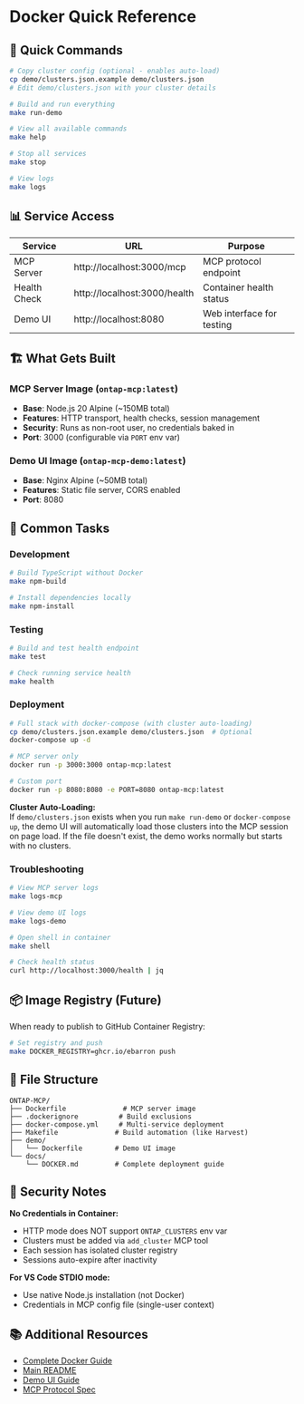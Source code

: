 # Docker Quick Reference

## 🚀 Quick Commands

```bash
# Copy cluster config (optional - enables auto-load)
cp demo/clusters.json.example demo/clusters.json
# Edit demo/clusters.json with your cluster details

# Build and run everything
make run-demo

# View all available commands
make help

# Stop all services
make stop

# View logs
make logs
```

## 📊 Service Access

| Service | URL | Purpose |
|---------|-----|---------|
| MCP Server | http://localhost:3000/mcp | MCP protocol endpoint |
| Health Check | http://localhost:3000/health | Container health status |
| Demo UI | http://localhost:8080 | Web interface for testing |

## 🏗️ What Gets Built

### MCP Server Image (`ontap-mcp:latest`)
- **Base**: Node.js 20 Alpine (~150MB total)
- **Features**: HTTP transport, health checks, session management
- **Security**: Runs as non-root user, no credentials baked in
- **Port**: 3000 (configurable via `PORT` env var)

### Demo UI Image (`ontap-mcp-demo:latest`)
- **Base**: Nginx Alpine (~50MB total)
- **Features**: Static file server, CORS enabled
- **Port**: 8080

## 🔧 Common Tasks

### Development

```bash
# Build TypeScript without Docker
make npm-build

# Install dependencies locally
make npm-install
```

### Testing

```bash
# Build and test health endpoint
make test

# Check running service health
make health
```

### Deployment

```bash
# Full stack with docker-compose (with cluster auto-loading)
cp demo/clusters.json.example demo/clusters.json  # Optional
docker-compose up -d

# MCP server only
docker run -p 3000:3000 ontap-mcp:latest

# Custom port
docker run -p 8080:8080 -e PORT=8080 ontap-mcp:latest
```

**Cluster Auto-Loading:**  
If `demo/clusters.json` exists when you run `make run-demo` or `docker-compose up`, the demo UI will automatically load those clusters into the MCP session on page load. If the file doesn't exist, the demo works normally but starts with no clusters.

### Troubleshooting

```bash
# View MCP server logs
make logs-mcp

# View demo UI logs
make logs-demo

# Open shell in container
make shell

# Check health status
curl http://localhost:3000/health | jq
```

## 📦 Image Registry (Future)

When ready to publish to GitHub Container Registry:

```bash
# Set registry and push
make DOCKER_REGISTRY=ghcr.io/ebarron push
```

## 📝 File Structure

```
ONTAP-MCP/
├── Dockerfile              # MCP server image
├── .dockerignore          # Build exclusions
├── docker-compose.yml     # Multi-service deployment
├── Makefile              # Build automation (like Harvest)
├── demo/
│   └── Dockerfile        # Demo UI image
└── docs/
    └── DOCKER.md         # Complete deployment guide
```

## 🔐 Security Notes

**No Credentials in Container:**
- HTTP mode does NOT support `ONTAP_CLUSTERS` env var
- Clusters must be added via `add_cluster` MCP tool
- Each session has isolated cluster registry
- Sessions auto-expire after inactivity

**For VS Code STDIO mode:**
- Use native Node.js installation (not Docker)
- Credentials in MCP config file (single-user context)

## 📚 Additional Resources

- [Complete Docker Guide](./DOCKER.md)
- [Main README](../README.md)
- [Demo UI Guide](../demo/README.md)
- [MCP Protocol Spec](https://spec.modelcontextprotocol.io/)
